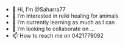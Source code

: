 - 👋 Hi, I’m @Saharra77
- 👀 I’m interested in reiki healing for animals
- 🌱 I’m currently learning as much as I can
- 💞️ I’m looking to collaborate on ...
- 📫 How to reach me on 0421779092


<!---
Saharra77/Saharra77 is a ✨ special ✨ repository because its `README.md` (this file) appears on your GitHub profile.
You can click the Preview link to take a look at your changes.
--->
